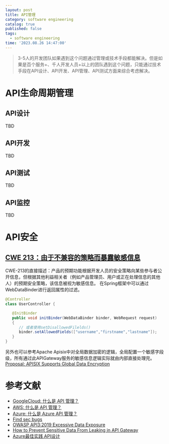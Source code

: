 ```yaml
---
layout: post
title: API管理
category: software engineering
catalog: true
published: false
tags:
  - software engineering
time: '2023.08.26 14:47:00'
---
```

> 3-5人的开发团队如果遇到这个问题通过管理或技术手段都能解决。但是如果是百个服务+、千人开发人员+以上的团队遇到这个问题，只能通过技术手段在API设计、API开发、API管理、API测试方面来综合考虑解决。

# API生命周期管理

## API设计
TBD

## API开发
TBD

## API测试
TBD

## API监控
TBD

# API安全

## [CWE 213：由于不兼容的策略而暴露敏感信息](https://cwe.mitre.org/data/definitions/213.html)
CWE-213的直接描述：产品的预期功能根据开发人员的安全策略向某些参与者公开信息，但根据其他利益相关者（例如产品管理员、用户或正在处理信息的其他人）的预期安全策略，该信息被视为敏感信息。
在Spring框架中可以通过WebDataBinder进行返回属性的过滤。
```Java
@Controller
class UserController {

   @InitBinder
   public void initBinder(WebDataBinder binder, WebRequest request)
   {
      // 或者使用setDisallowedFilelds()
      binder.setAllowedFields(["username","firstname","lastname"]);
   }
}
```
另外也可以参考Apache Apisix中对全局数据加密的逻辑，全局配置一个敏感字段级，所有通过此APIGateway服务的敏感信息逻辑实际就由内部直接处理完。
[Proposal: APISIX Supports Global Data Encryption](https://github.com/apache/apisix/issues/8407)

# 参考文献
- [GoogleCloud: 什么是 API 管理？](https://cloud.google.com/learn/what-is-api-management?hl=zh-cn#section-1)
- [AWS: 什么是 API 管理？](https://aws.amazon.com/cn/api-gateway/api-management/)
- [Azure: 什么是 Azure API 管理？](https://learn.microsoft.com/zh-cn/azure/api-management/api-management-key-concepts)
- [Find sec bugs](https://find-sec-bugs.github.io/bugs.htm)
- [OWASP API3:2019 Excessive Data Exposure](https://owasp.org/API-Security/editions/2019/en/0xa3-excessive-data-exposure/)
- [How to Prevent Sensitive Data From Leaking in API Gateway](https://api7.ai/blog/apisix-prevents-sensitive-data-leaking)
- [Azure最佳实践 API设计](https://learn.microsoft.com/en-us/azure/architecture/best-practices/api-design)
